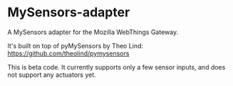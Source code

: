 # MySensors-adapter

A MySensors adapter for the Mozilla WebThings Gateway.

It's built on top of pyMySensors by Theo Lind:
https://github.com/theolind/pymysensors

This is beta code. It currently supports only a few sensor inputs, and does not support any actuators yet.
